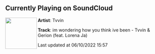 ## Currently Playing on SoundCloud

[<img align="left" width="100" src="https://i1.sndcdn.com/artworks-Yf4I4garFSvQ23FP-rBt6Hw-t500x500.jpg">](https://soundcloud.com/tvvin/im-wondering-how-you-think-ive-been-tvvin-gerion-feat-lorena-ja-1)

**Artist**: Tvvin 

**Track**: im wondering how you think ive been - Tvvin & Gerion (feat. Lorena Ja)

Last updated at 06/10/2022 15:57
